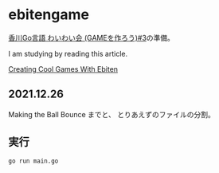 # ebitengame

[香川Go言語 わいわい会 (GAMEを作ろう)#3](https://gdgshikoku.connpass.com/event/233967/)の準備。

I am studying by reading this article.

[Creating Cool Games With Ebiten](https://golangprojectstructure.com/creating-cool-games-with-ebiten-in-go/)

## 2021.12.26
Making the Ball Bounce までと、
とりあえずのファイルの分割。

## 実行
```
go run main.go
```